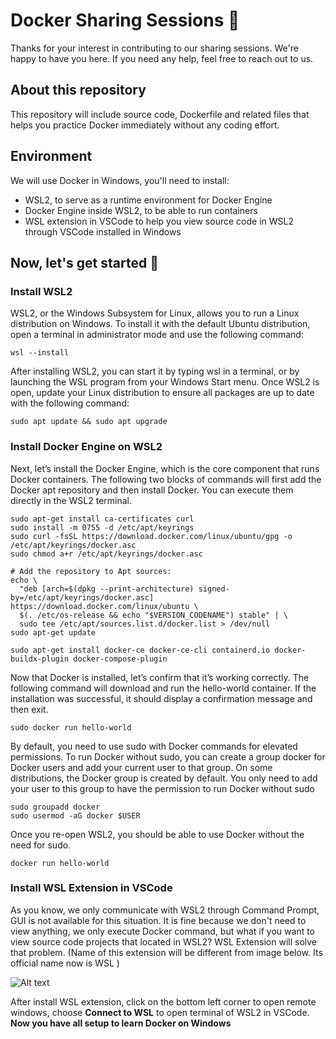 # Docker Sharing Sessions :whale2:	
Thanks for your interest in contributing to our sharing sessions. We're happy to have you here.
If you need any help, feel free to reach out to us.  
## About this repository
This repository will include source code, Dockerfile and related files that helps you practice Docker immediately without any coding effort.
## Environment
We will use Docker in Windows, you'll need to install:
+ WSL2, to serve as a runtime environment for Docker Engine
+ Docker Engine inside WSL2, to be able to run containers
+ WSL extension in VSCode to help you view source code in WSL2 through VSCode installed in Windows
## Now, let's get started :rocket:
### Install WSL2
WSL2, or the Windows Subsystem for Linux, allows you to run a Linux distribution on Windows. To install it with the default Ubuntu distribution, open a terminal in administrator mode and use the following command: 
```
wsl --install
```
After installing WSL2, you can start it by typing wsl in a terminal, or by launching the WSL program from your Windows Start menu. Once WSL2 is open, update your Linux distribution to ensure all packages are up to date with the following command:
```
sudo apt update && sudo apt upgrade
```
### Install Docker Engine on WSL2
Next, let’s install the Docker Engine, which is the core component that runs Docker containers. The following two blocks of commands will first add the Docker apt repository and then install Docker. You can execute them directly in the WSL2 terminal.
```
sudo apt-get install ca-certificates curl
sudo install -m 0755 -d /etc/apt/keyrings
sudo curl -fsSL https://download.docker.com/linux/ubuntu/gpg -o /etc/apt/keyrings/docker.asc
sudo chmod a+r /etc/apt/keyrings/docker.asc

# Add the repository to Apt sources:
echo \
  "deb [arch=$(dpkg --print-architecture) signed-by=/etc/apt/keyrings/docker.asc] https://download.docker.com/linux/ubuntu \
  $(. /etc/os-release && echo "$VERSION_CODENAME") stable" | \
  sudo tee /etc/apt/sources.list.d/docker.list > /dev/null
sudo apt-get update
```
```
sudo apt-get install docker-ce docker-ce-cli containerd.io docker-buildx-plugin docker-compose-plugin
```
Now that Docker is installed, let’s confirm that it’s working correctly. The following command will download and run the hello-world container. If the installation was successful, it should display a confirmation message and then exit.
```
sudo docker run hello-world
```
By default, you need to use sudo with Docker commands for elevated permissions. To run Docker without sudo, you can create a group docker for Docker users and add your current user to that group. 
On some distributions, the Docker group is created by default. You only need to add your user to this group to have the permission to run Docker without sudo
```
sudo groupadd docker
sudo usermod -aG docker $USER
```
Once you re-open WSL2, you should be able to use Docker without the need for sudo.
```
docker run hello-world
```
### Install WSL Extension in VSCode
As you know, we only communicate with WSL2 through Command Prompt, GUI is not available for this situation. It is fine because we don't need to view anything, we only execute Docker command, but what if you want to view source code projects that located in WSL2? WSL Extension will solve that problem. (Name of this extension will be different from image below. Its official name now is WSL )

![Alt text](https://assets.digitalocean.com/67852/5bBqlFt.png)

After install WSL extension, click on the bottom left corner to open remote windows, choose **Connect to WSL** to open terminal of WSL2 in VSCode.
**Now you have all setup to learn Docker on Windows**

